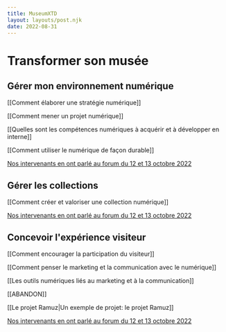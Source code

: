 ```yaml
---
title: MuseumXTD  
layout: layouts/post.njk  
date: 2022-08-31
---
```

# Transformer son musée
## Gérer mon environnement numérique
[[Comment élaborer une stratégie numérique]]

[[Comment mener un projet numérique]]

[[Quelles sont les compétences numériques à acquérir et à développer en interne]]

[[Comment utiliser le numérique de façon durable]]

[Nos intervenants en ont parlé au forum du 12 et 13 octobre 2022](https://www.youtube.com/channel/UCTZJM5WsXDkH8QgMdACUNyw)

## Gérer les collections
[[Comment créer et valoriser une collection numérique]]

[Nos intervenants en ont parlé au forum du 12 et 13 octobre 2022](https://www.youtube.com/channel/UCTZJM5WsXDkH8QgMdACUNyw)


## Concevoir l'expérience visiteur
[[Comment encourager la participation du visiteur]]

[[Comment penser le marketing et la communication avec le numérique]]

[[Les outils numériques liés au marketing et à la communication]]

[[ABANDON]]

[[Le projet Ramuz|Un exemple de projet: le projet Ramuz]]

[Nos intervenants en ont parlé au forum du 12 et 13 octobre 2022](https://www.youtube.com/channel/UCTZJM5WsXDkH8QgMdACUNyw)



